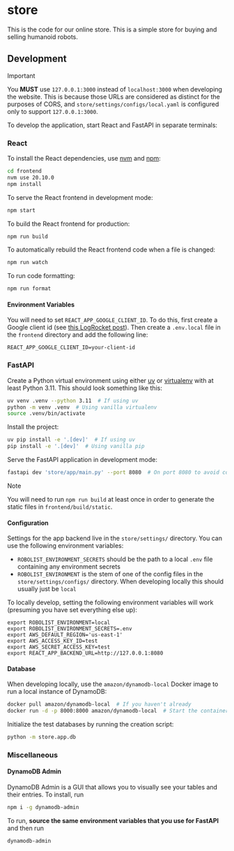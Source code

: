 # store

This is the code for our online store. This is a simple store for buying and selling humanoid robots.

## Development

> [!IMPORTANT]
> You **MUST** use `127.0.0.1:3000` instead of `localhost:3000` when developing the website. This is because those URLs are considered as distinct for the purposes of CORS, and `store/settings/configs/local.yaml` is configured only to support `127.0.0.1:3000`.

To develop the application, start React and FastAPI in separate terminals:

### React

To install the React dependencies, use [nvm](https://github.com/nvm-sh/nvm) and [npm](https://www.npmjs.com/):

```bash
cd frontend
nvm use 20.10.0
npm install
```

To serve the React frontend in development mode:

```bash
npm start
```

To build the React frontend for production:

```bash
npm run build
```

To automatically rebuild the React frontend code when a file is changed:

```bash
npm run watch
```

To run code formatting:

```bash
npm run format
```

#### Environment Variables

You will need to set `REACT_APP_GOOGLE_CLIENT_ID`. To do this, first create a Google client id (see [this LogRocket post](https://blog.logrocket.com/guide-adding-google-login-react-app/)). Then create a `.env.local` file in the `frontend` directory and add the following line:

```
REACT_APP_GOOGLE_CLIENT_ID=your-client-id
```

### FastAPI

Create a Python virtual environment using either [uv](https://astral.sh/blog/uv) or [virtualenv](https://virtualenv.pypa.io/en/latest/) with at least Python 3.11. This should look something like this:

```bash
uv venv .venv --python 3.11  # If using uv
python -m venv .venv  # Using vanilla virtualenv
source .venv/bin/activate
```

Install the project:

```bash
uv pip install -e '.[dev]'  # If using uv
pip install -e '.[dev]'  # Using vanilla pip
```

Serve the FastAPI application in development mode:

```bash
fastapi dev 'store/app/main.py' --port 8080  # On port 8080 to avoid conflicts with Docker
```

> [!NOTE]
> You will need to run `npm run build` at least once in order to generate the static files in `frontend/build/static`.

#### Configuration

Settings for the app backend live in the `store/settings/` directory. You can use the following environment variables:

- `ROBOLIST_ENVIRONMENT_SECRETS` should be the path to a local `.env` file containing any environment secrets
- `ROBOLIST_ENVIRONMENT` is the stem of one of the config files in the `store/settings/configs/` directory. When developing locally this should usually just be `local`

To locally develop, setting the following environment variables will work (presuming you have set everything else up):

```
export ROBOLIST_ENVIRONMENT=local
export ROBOLIST_ENVIRONMENT_SECRETS=.env
export AWS_DEFAULT_REGION='us-east-1'
export AWS_ACCESS_KEY_ID=test
export AWS_SECRET_ACCESS_KEY=test
export REACT_APP_BACKEND_URL=http://127.0.0.1:8080
```

#### Database

When developing locally, use the `amazon/dynamodb-local` Docker image to run a local instance of DynamoDB:

```bash
docker pull amazon/dynamodb-local  # If you haven't already
docker run -d -p 8000:8000 amazon/dynamodb-local  # Start the container in the background
```

Initialize the test databases by running the creation script:

```bash
python -m store.app.db
```

### Miscellaneous

#### DynamoDB Admin

DynamoDB Admin is a GUI that allows you to visually see your tables and their entries. To install, run

```bash
npm i -g dynamodb-admin
```

To run, **source the same environment variables that you use for FastAPI** and then run

```bash
dynamodb-admin
```
